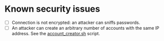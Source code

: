 Known security issues
=====================

- [ ] Connection is not encrypted: an attacker can sniffs passwords.
- [ ] An attacker can create an arbitrary number of accounts with the same IP
      address. See the [account_creator.sh](security_issues/account_creator.sh)
      script.
